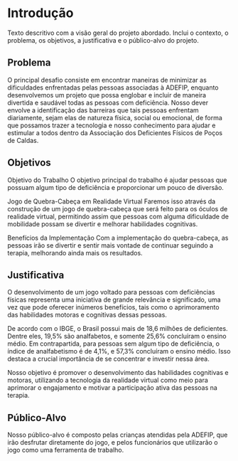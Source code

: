 # Introdução

Texto descritivo com a visão geral do projeto abordado. Inclui o contexto, o problema, os objetivos, a justificativa e o público-alvo do projeto.

## Problema
O principal desafio consiste em encontrar maneiras de minimizar as dificuldades enfrentadas pelas pessoas associadas à ADEFIP, enquanto desenvolvemos um projeto que possa englobar e incluir de maneira divertida e saudável todas as pessoas com deficiência. Nosso dever envolve a identificação das barreiras que tais pessoas enfrentam diariamente, sejam elas de natureza física, social ou emocional, de forma que possamos trazer a tecnologia e nosso conhecimento para ajudar e estimular a todos dentro da Associação dos Deficientes Físicos de Poços de Caldas.

## Objetivos

Objetivo do Trabalho
O objetivo principal do trabalho é ajudar pessoas que possuam algum tipo de deficiência e proporcionar um pouco de diversão.

Jogo de Quebra-Cabeça em Realidade Virtual
Faremos isso através da construção de um jogo de quebra-cabeça que será feito para os óculos de realidade virtual, permitindo assim que pessoas com alguma dificuldade de mobilidade possam se divertir e melhorar habilidades cognitivas.

Benefícios da Implementação
Com a implementação do quebra-cabeça, as pessoas irão se divertir e sentir mais vontade de continuar seguindo a terapia, melhorando ainda mais os resultados.

## Justificativa

O desenvolvimento de um jogo voltado para pessoas com deficiências físicas representa uma iniciativa de grande relevância e significado, uma vez que pode oferecer inúmeros benefícios, tais como o aprimoramento das habilidades motoras e cognitivas dessas pessoas.

De acordo com o IBGE, o Brasil possui mais de 18,6 milhões de deficientes. Dentre eles, 19,5% são analfabetos, e somente 25,6% concluíram o ensino médio. Em contrapartida, para pessoas sem algum tipo de deficiência, o índice de analfabetismo é de 4,1%, e 57,3% concluíram o ensino médio. Isso destaca a crucial importância de se concentrar e investir nessa área.

Nosso objetivo é promover o desenvolvimento das habilidades cognitivas e motoras, utilizando a tecnologia da realidade virtual como meio para aprimorar o engajamento e motivar a participação ativa das pessoas na terapia.

## Público-Alvo

Nosso público-alvo é composto pelas crianças atendidas pela ADEFIP, que irão desfrutar diretamente do jogo, e pelos funcionários que utilizarão o jogo como uma ferramenta de trabalho.
